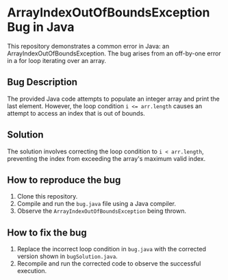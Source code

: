 # ArrayIndexOutOfBoundsException Bug in Java
This repository demonstrates a common error in Java: an ArrayIndexOutOfBoundsException.  The bug arises from an off-by-one error in a for loop iterating over an array.

## Bug Description
The provided Java code attempts to populate an integer array and print the last element.  However, the loop condition `i <= arr.length` causes an attempt to access an index that is out of bounds.

## Solution
The solution involves correcting the loop condition to `i < arr.length`, preventing the index from exceeding the array's maximum valid index.

## How to reproduce the bug
1. Clone this repository.
2. Compile and run the `bug.java` file using a Java compiler.
3. Observe the `ArrayIndexOutOfBoundsException` being thrown.

## How to fix the bug
1. Replace the incorrect loop condition in `bug.java` with the corrected version shown in `bugSolution.java`.
2. Recompile and run the corrected code to observe the successful execution. 